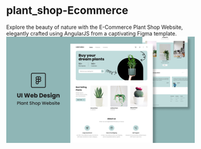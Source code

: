 # plant_shop-Ecommerce
Explore the beauty of nature with the E-Commerce Plant Shop Website, elegantly crafted using AngularJS from a captivating Figma template. 
![Design Preview](./src/assets/imgs/cover.png)